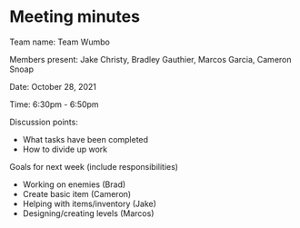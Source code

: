 # Meeting minutes

Team name: Team Wumbo 

Members present: Jake Christy, Bradley Gauthier, Marcos Garcia, Cameron Snoap

Date: October 28, 2021

Time: 6:30pm - 6:50pm

Discussion points: 
* What tasks have been completed
* How to divide up work

Goals for next week (include responsibilities)
* Working on enemies (Brad)
* Create basic item (Cameron)
* Helping with items/inventory (Jake)
* Designing/creating levels (Marcos)
